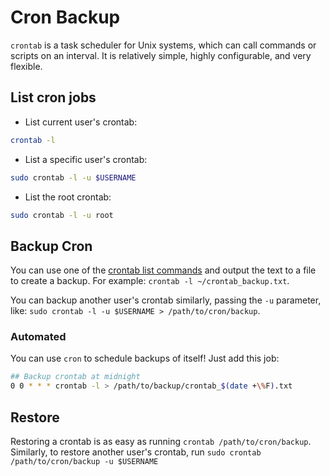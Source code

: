 # Cron Backup

`crontab` is a task scheduler for Unix systems, which can call commands or scripts on an interval. It is relatively simple, highly configurable, and very flexible.

## List cron jobs

- List current user's crontab:

```bash
crontab -l
```

- List a specific user's crontab:

```bash
sudo crontab -l -u $USERNAME
```

- List the root crontab:

```bash
sudo crontab -l -u root
```

## Backup Cron

You can use one of the [crontab list commands](#list-cron-jobs) and output the text to a file to create a backup. For example: `crontab -l ~/crontab_backup.txt`.

You can backup another user's crontab similarly, passing the `-u` parameter, like: `sudo crontab -l -u $USERNAME > /path/to/cron/backup`.

### Automated

You can use `cron` to schedule backups of itself! Just add this job:

```bash
## Backup crontab at midnight
0 0 * * * crontab -l > /path/to/backup/crontab_$(date +\%F).txt
```

## Restore

Restoring a crontab is as easy as running `crontab /path/to/cron/backup`. Similarly, to restore another user's crontab, run `sudo crontab /path/to/cron/backup -u $USERNAME`

